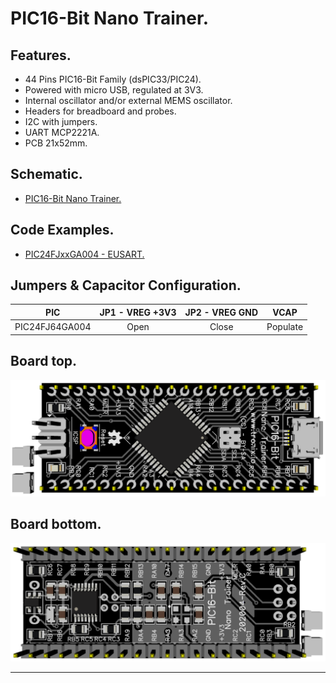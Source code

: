 # PIC16-Bit Nano Trainer.

## Features.

- 44 Pins PIC16-Bit Family (dsPIC33/PIC24).
- Powered with micro USB, regulated at 3V3.
- Internal oscillator and/or external MEMS oscillator.
- Headers for breadboard and probes.
- I2C with jumpers.
- UART MCP2221A.
- PCB 21x52mm.

## Schematic.

- [PIC16-Bit Nano Trainer.](./pic16bit-nano.pdf)

## Code Examples.

- [PIC24FJxxGA004 - EUSART.](./pic24fjxxga004-nano.md)

## Jumpers & Capacitor Configuration.

|PIC           |JP1 - VREG +3V3|JP2 - VREG GND|VCAP    |
|--------------|:-------------:|:------------:|:------:|
|PIC24FJ64GA004|Open           |Close         |Populate|

## Board top.

![PIC16-Bit Nano Top](./pics/pic16bit-nano-top.png)

## Board bottom.

![PIC16-Bit Nano Bottom](./pics/pic16bit-nano-bottom.png)

---
